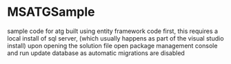# MSATGSample
sample code for atg
built using entity framework code first, this requires a local install of sql server, (which usually happens as part of the visual studio install)
upon opening the solution file open package management console and run update database as automatic migrations are disabled
